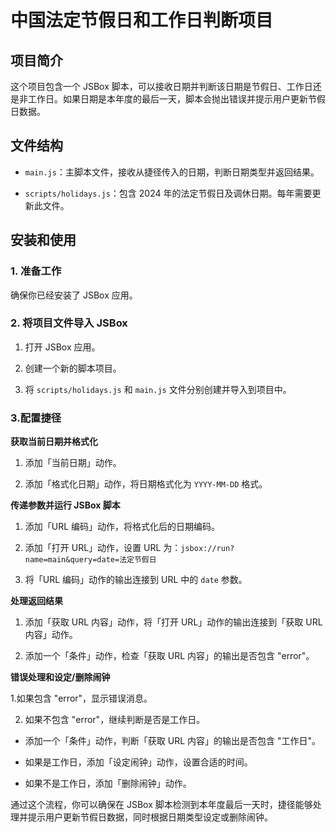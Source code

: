 # 中国法定节假日和工作日判断项目

## 项目简介

这个项目包含一个 JSBox 脚本，可以接收日期并判断该日期是节假日、工作日还是非工作日。如果日期是本年度的最后一天，脚本会抛出错误并提示用户更新节假日数据。

## 文件结构

-   `main.js`：主脚本文件，接收从捷径传入的日期，判断日期类型并返回结果。

-   `scripts/holidays.js`：包含 2024 年的法定节假日及调休日期。每年需要更新此文件。

## 安装和使用

### 1. 准备工作

确保你已经安装了 JSBox 应用。

### 2. 将项目文件导入 JSBox

1. 打开 JSBox 应用。

2. 创建一个新的脚本项目。

3. 将 `scripts/holidays.js` 和 `main.js` 文件分别创建并导入到项目中。

### 3.配置捷径

**获取当前日期并格式化**

1. 添加「当前日期」动作。

2. 添加「格式化日期」动作，将日期格式化为 `YYYY-MM-DD` 格式。

**传递参数并运行 JSBox 脚本**

1. 添加「URL 编码」动作，将格式化后的日期编码。

2. 添加「打开 URL」动作，设置 URL 为：`jsbox://run?name=main&query=date=法定节假日`

3. 将「URL 编码」动作的输出连接到 URL 中的 `date` 参数。

**处理返回结果**

1. 添加「获取 URL 内容」动作，将「打开 URL」动作的输出连接到「获取 URL 内容」动作。

2. 添加一个「条件」动作，检查「获取 URL 内容」的输出是否包含 "error"。

**错误处理和设定/删除闹钟**

1.如果包含 "error"，显示错误消息。

2. 如果不包含 "error"，继续判断是否是工作日。

-   添加一个「条件」动作，判断「获取 URL 内容」的输出是否包含 "工作日"。

-   如果是工作日，添加「设定闹钟」动作，设置合适的时间。

-   如果不是工作日，添加「删除闹钟」动作。

通过这个流程，你可以确保在 JSBox 脚本检测到本年度最后一天时，捷径能够处理并提示用户更新节假日数据，同时根据日期类型设定或删除闹钟。
